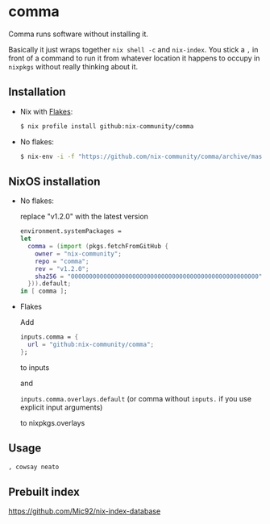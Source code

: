 # comma

Comma runs software without installing it.

Basically it just wraps together `nix shell -c` and `nix-index`. You stick a `,` in front of a command to
run it from whatever location it happens to occupy in `nixpkgs` without really thinking about it.

## Installation

- Nix with [Flakes](https://nixos.wiki/wiki/Flakes):

  ```bash
  $ nix profile install github:nix-community/comma
  ```

- No flakes:

  ```bash
  $ nix-env -i -f "https://github.com/nix-community/comma/archive/master.tar.gz"
  ```

## NixOS installation

- No flakes:

  replace "v1.2.0" with the latest version

  ```nix
  environment.systemPackages =
  let
    comma = (import (pkgs.fetchFromGitHub {
      owner = "nix-community";
      repo = "comma";
      rev = "v1.2.0";
      sha256 = "0000000000000000000000000000000000000000000000000000";
    })).default;
  in [ comma ];
  ```


- Flakes

  Add

  ```nix
  inputs.comma = {
    url = "github:nix-community/comma";
  };
  ```

  to inputs

  and

  `inputs.comma.overlays.default` (or comma without `inputs.` if you use explicit input arguments)

  to nixpkgs.overlays


## Usage

```bash
, cowsay neato
```

## Prebuilt index

https://github.com/Mic92/nix-index-database
